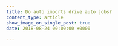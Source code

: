 ```yaml
---
title: Do auto imports drive auto jobs?
content_type: article
show_image_on_single_post: true
date: 2018-08-24 00:00:00 +0000

---
```


